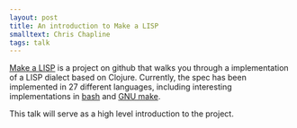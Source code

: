 ```yaml
---
layout: post
title: An introduction to Make a LISP
smalltext: Chris Chapline
tags: talk
---
```


[Make a LISP](https://github.com/kanaka/mal) is a project on github that walks you through a implementation of a LISP dialect based on Clojure. Currently, the spec has been implemented in 27 different languages, including interesting implementations in [bash](https://github.com/kanaka/mal/tree/master/bash) and [GNU make](https://github.com/kanaka/mal/tree/master/make).

This talk will serve as a high level introduction to the project.
